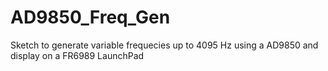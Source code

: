# AD9850_Freq_Gen
Sketch to generate variable frequecies up to 4095 Hz using a AD9850 and display on a FR6989 LaunchPad
